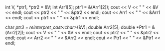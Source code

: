 
int V, *ptr1, *ptr2 = &V;
int Arr1[5];
ptr1 = &(Arr1[2]);
cout << V << " " << &V << endl;
cout << ptr2 << " " << &ptr2 << endl;
cout << Arr1 << " " << &Arr1 << endl;
cout << ptr1 << " " << &ptr1 << endl;

char *ptr3 = reinterpret_cast<char*>(&V);
double Arr2[5];
double *Ptr1 = &(Arr2[2]); 
cout << V << " " << &V << endl;
cout << ptr2 << " " << &ptr2 << endl;
cout << Arr2 << " " << &Arr2 << endl; 
cout << Ptr1 << " " << &Ptr1 << endl; 
